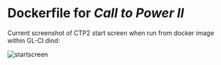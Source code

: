 
# Dockerfile for *Call to Power II*

Current screenshot of CTP2 start screen when run from docker image within GL-CI dind:

![startscreen](-/jobs/artifacts/master/raw/ctp2start.png?job=test:ss_start "screenshot of CTP2 start screen run from docker image")
